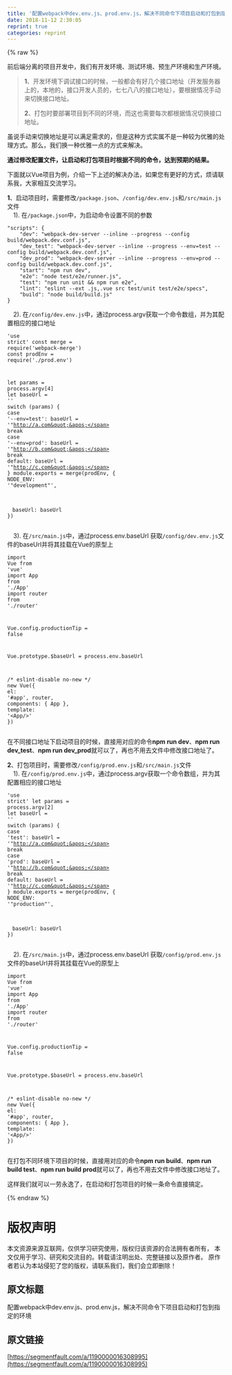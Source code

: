 ```yaml
---
title: '配置webpack中dev.env.js、prod.env.js，解决不同命令下项目启动和打包到指定的环境' 
date: 2018-11-12 2:30:05
reprint: true
categories: reprint
---
```


{% raw %}
<p>&#x524D;&#x540E;&#x7AEF;&#x5206;&#x79BB;&#x7684;&#x9879;&#x76EE;&#x5F00;&#x53D1;&#x4E2D;&#xFF0C;&#x6211;&#x4EEC;&#x6709;&#x5F00;&#x53D1;&#x73AF;&#x5883;&#x3001;&#x6D4B;&#x8BD5;&#x73AF;&#x5883;&#x3001;&#x9884;&#x751F;&#x4EA7;&#x73AF;&#x5883;&#x548C;&#x751F;&#x4EA7;&#x73AF;&#x5883;&#x3002;</p><blockquote><strong>1</strong>&#x3001;&#x5F00;&#x53D1;&#x73AF;&#x5883;&#x4E0B;&#x8C03;&#x8BD5;&#x63A5;&#x53E3;&#x7684;&#x65F6;&#x5019;&#xFF0C;&#x4E00;&#x822C;&#x90FD;&#x4F1A;&#x6709;&#x597D;&#x51E0;&#x4E2A;&#x63A5;&#x53E3;&#x5730;&#x5740;&#xFF08;&#x5F00;&#x53D1;&#x670D;&#x52A1;&#x5668;&#x4E0A;&#x7684;&#xFF0C;&#x672C;&#x5730;&#x7684;&#xFF0C;&#x63A5;&#x53E3;&#x5F00;&#x53D1;&#x4EBA;&#x5458;&#x7684;&#xFF0C;&#x4E03;&#x4E03;&#x516B;&#x516B;&#x7684;&#x63A5;&#x53E3;&#x5730;&#x5740;&#xFF09;&#xFF0C;&#x8981;&#x6839;&#x636E;&#x60C5;&#x51B5;&#x624B;&#x52A8;&#x6765;&#x5207;&#x6362;&#x63A5;&#x53E3;&#x5730;&#x5740;&#x3002;<p><strong>2</strong>&#x3001;&#x6253;&#x5305;&#x65F6;&#x8981;&#x90E8;&#x7F72;&#x9879;&#x76EE;&#x5230;&#x4E0D;&#x540C;&#x7684;&#x73AF;&#x5883;&#xFF0C;&#x800C;&#x8FD9;&#x4E5F;&#x9700;&#x8981;&#x6BCF;&#x6B21;&#x90FD;&#x6839;&#x636E;&#x60C5;&#x51B5;&#x5207;&#x6362;&#x63A5;&#x53E3;&#x5730;&#x5740;&#x3002;</p></blockquote><p>&#x867D;&#x8BF4;&#x624B;&#x52A8;&#x6765;&#x5207;&#x6362;&#x5730;&#x5740;&#x662F;&#x53EF;&#x4EE5;&#x6EE1;&#x8DB3;&#x9700;&#x6C42;&#x7684;&#xFF0C;&#x4F46;&#x662F;&#x8FD9;&#x79CD;&#x65B9;&#x5F0F;&#x5B9E;&#x5C5E;&#x4E0D;&#x662F;&#x4E00;&#x79CD;&#x8F83;&#x4E3A;&#x4F18;&#x96C5;&#x7684;&#x5904;&#x7406;&#x65B9;&#x5F0F;&#x3002;&#x90A3;&#x4E48;&#xFF0C;&#x6211;&#x4EEC;&#x6362;&#x4E00;&#x79CD;&#x4F18;&#x96C5;&#x4E00;&#x70B9;&#x7684;&#x65B9;&#x5F0F;&#x6765;&#x89E3;&#x51B3;&#x3002;</p><p><strong>&#x901A;&#x8FC7;&#x4FEE;&#x6539;&#x914D;&#x7F6E;&#x6587;&#x4EF6;&#xFF0C;&#x8BA9;&#x542F;&#x52A8;&#x548C;&#x6253;&#x5305;&#x9879;&#x76EE;&#x65F6;&#x6839;&#x636E;&#x4E0D;&#x540C;&#x7684;&#x547D;&#x4EE4;&#xFF0C;&#x8FBE;&#x5230;&#x9884;&#x671F;&#x7684;&#x7ED3;&#x679C;&#x3002;</strong></p><p>&#x4E0B;&#x9762;&#x5C31;&#x4EE5;Vue&#x9879;&#x76EE;&#x4E3A;&#x4F8B;&#xFF0C;&#x4ECB;&#x7ECD;&#x4E00;&#x4E0B;&#x4E0A;&#x8FF0;&#x7684;&#x89E3;&#x51B3;&#x529E;&#x6CD5;&#xFF0C;&#x5982;&#x679C;&#x60A8;&#x6709;&#x66F4;&#x597D;&#x7684;&#x65B9;&#x5F0F;&#xFF0C;&#x70E6;&#x8BF7;&#x8054;&#x7CFB;&#x6211;&#xFF0C;&#x5927;&#x5BB6;&#x76F8;&#x4E92;&#x4EA4;&#x6D41;&#x5B66;&#x4E60;&#x3002;</p><p><strong>1</strong>&#x3001;&#x542F;&#x52A8;&#x9879;&#x76EE;&#x65F6;&#xFF0C;&#x9700;&#x8981;&#x4FEE;&#x6539;<code>/package.json</code>&#x3001;<code>/config/dev.env.js</code>&#x548C;<code>/src/main.js</code>&#x6587;&#x4EF6;<br>&#x3000;1). &#x5728;<code>/package.json</code>&#x4E2D;&#xFF0C;&#x4E3A;&#x542F;&#x52A8;&#x547D;&#x4EE4;&#x8BBE;&#x7F6E;&#x4E0D;&#x540C;&#x7684;&#x53C2;&#x6570;</p><div class="widget-codetool" style="display:none"><div class="widget-codetool--inner"><span class="selectCode code-tool" data-toggle="tooltip" data-placement="top" title="" data-original-title="&#x5168;&#x9009;"></span> <span type="button" class="copyCode code-tool" data-toggle="tooltip" data-placement="top" data-clipboard-text="&quot;scripts&quot;: {
    &quot;dev&quot;: &quot;webpack-dev-server --inline --progress --config build/webpack.dev.conf.js&quot;,
    &quot;dev_test&quot;: &quot;webpack-dev-server --inline --progress --env=test --config build/webpack.dev.conf.js&quot;,
    &quot;dev_prod&quot;: &quot;webpack-dev-server --inline --progress --env=prod --config build/webpack.dev.conf.js&quot;,
    &quot;start&quot;: &quot;npm run dev&quot;,
    &quot;e2e&quot;: &quot;node test/e2e/runner.js&quot;,
    &quot;test&quot;: &quot;npm run unit &amp;&amp; npm run e2e&quot;,
    &quot;lint&quot;: &quot;eslint --ext .js,.vue src test/unit test/e2e/specs&quot;,
    &quot;build&quot;: &quot;node build/build.js&quot;
}" title="" data-original-title="&#x590D;&#x5236;"></span> <span type="button" class="saveToNote code-tool" data-toggle="tooltip" data-placement="top" title="" data-original-title="&#x653E;&#x8FDB;&#x7B14;&#x8BB0;"></span></div></div><pre class="javascript hljs"><code class="js"><span class="hljs-string">&quot;scripts&quot;</span>: {
    <span class="hljs-string">&quot;dev&quot;</span>: <span class="hljs-string">&quot;webpack-dev-server --inline --progress --config build/webpack.dev.conf.js&quot;</span>,
    <span class="hljs-string">&quot;dev_test&quot;</span>: <span class="hljs-string">&quot;webpack-dev-server --inline --progress --env=test --config build/webpack.dev.conf.js&quot;</span>,
    <span class="hljs-string">&quot;dev_prod&quot;</span>: <span class="hljs-string">&quot;webpack-dev-server --inline --progress --env=prod --config build/webpack.dev.conf.js&quot;</span>,
    <span class="hljs-string">&quot;start&quot;</span>: <span class="hljs-string">&quot;npm run dev&quot;</span>,
    <span class="hljs-string">&quot;e2e&quot;</span>: <span class="hljs-string">&quot;node test/e2e/runner.js&quot;</span>,
    <span class="hljs-string">&quot;test&quot;</span>: <span class="hljs-string">&quot;npm run unit &amp;&amp; npm run e2e&quot;</span>,
    <span class="hljs-string">&quot;lint&quot;</span>: <span class="hljs-string">&quot;eslint --ext .js,.vue src test/unit test/e2e/specs&quot;</span>,
    <span class="hljs-string">&quot;build&quot;</span>: <span class="hljs-string">&quot;node build/build.js&quot;</span>
}</code></pre><p>&#x3000;2). &#x5728;<code>/config/dev.env.js</code>&#x4E2D;&#xFF0C;&#x901A;&#x8FC7;process.argv&#x83B7;&#x53D6;&#x4E00;&#x4E2A;&#x547D;&#x4EE4;&#x6570;&#x7EC4;&#xFF0C;&#x5E76;&#x4E3A;&#x5176;&#x914D;&#x7F6E;&#x76F8;&#x5E94;&#x7684;&#x63A5;&#x53E3;&#x5730;&#x5740;</p><div class="widget-codetool" style="display:none"><div class="widget-codetool--inner"><span class="selectCode code-tool" data-toggle="tooltip" data-placement="top" title="" data-original-title="&#x5168;&#x9009;"></span> <span type="button" class="copyCode code-tool" data-toggle="tooltip" data-placement="top" data-clipboard-text="&apos;use strict&apos;
const merge = require(&apos;webpack-merge&apos;)
const prodEnv = require(&apos;./prod.env&apos;)

let params = process.argv[4]
let baseUrl = &apos;&apos;
switch (params) {
    case &apos;--env=test&apos;:
      baseUrl = &apos;&quot;http://a.com&quot;&apos;
      break
    case &apos;--env=prod&apos;:
      baseUrl = &apos;&quot;http://b.com&quot;&apos;
      break
    default:
      baseUrl = &apos;&quot;http://c.com&quot;&apos;
}
module.exports = merge(prodEnv, {
  NODE_ENV: &apos;&quot;development&quot;&apos;,
  
&#x3000;baseUrl: baseUrl
})" title="" data-original-title="&#x590D;&#x5236;"></span> <span type="button" class="saveToNote code-tool" data-toggle="tooltip" data-placement="top" title="" data-original-title="&#x653E;&#x8FDB;&#x7B14;&#x8BB0;"></span></div></div><pre class="javascript hljs"><code class="js"><span class="hljs-meta">&apos;use strict&apos;</span>
<span class="hljs-keyword">const</span> merge = <span class="hljs-built_in">require</span>(<span class="hljs-string">&apos;webpack-merge&apos;</span>)
<span class="hljs-keyword">const</span> prodEnv = <span class="hljs-built_in">require</span>(<span class="hljs-string">&apos;./prod.env&apos;</span>)

<span class="hljs-keyword">let</span> params = process.argv[<span class="hljs-number">4</span>]
<span class="hljs-keyword">let</span> baseUrl = <span class="hljs-string">&apos;&apos;</span>
<span class="hljs-keyword">switch</span> (params) {
    <span class="hljs-keyword">case</span> <span class="hljs-string">&apos;--env=test&apos;</span>:
      baseUrl = <span class="hljs-string">&apos;&quot;http://a.com&quot;&apos;</span>
      <span class="hljs-keyword">break</span>
    <span class="hljs-keyword">case</span> <span class="hljs-string">&apos;--env=prod&apos;</span>:
      baseUrl = <span class="hljs-string">&apos;&quot;http://b.com&quot;&apos;</span>
      <span class="hljs-keyword">break</span>
    <span class="hljs-keyword">default</span>:
      baseUrl = <span class="hljs-string">&apos;&quot;http://c.com&quot;&apos;</span>
}
<span class="hljs-built_in">module</span>.exports = merge(prodEnv, {
  <span class="hljs-attr">NODE_ENV</span>: <span class="hljs-string">&apos;&quot;development&quot;&apos;</span>,
  
&#x3000;<span class="hljs-attr">baseUrl</span>: baseUrl
})</code></pre><p>&#x3000;3). &#x5728;<code>/src/main.js</code>&#x4E2D;&#xFF0C;&#x901A;&#x8FC7;process.env.baseUrl &#x83B7;&#x53D6;<code>/config/dev.env.js</code>&#x6587;&#x4EF6;&#x7684;baseUrl&#x5E76;&#x5C06;&#x5176;&#x6302;&#x8F7D;&#x5728;Vue&#x7684;&#x539F;&#x578B;&#x4E0A;</p><div class="widget-codetool" style="display:none"><div class="widget-codetool--inner"><span class="selectCode code-tool" data-toggle="tooltip" data-placement="top" title="" data-original-title="&#x5168;&#x9009;"></span> <span type="button" class="copyCode code-tool" data-toggle="tooltip" data-placement="top" data-clipboard-text="import Vue from &apos;vue&apos;
import App from &apos;./App&apos;
import router from &apos;./router&apos;

Vue.config.productionTip = false

Vue.prototype.$baseUrl = process.env.baseUrl

/* eslint-disable no-new */
new Vue({
  el: &apos;#app&apos;,
  router,
  components: { App },
  template: &apos;&lt;App/&gt;&apos;
})" title="" data-original-title="&#x590D;&#x5236;"></span> <span type="button" class="saveToNote code-tool" data-toggle="tooltip" data-placement="top" title="" data-original-title="&#x653E;&#x8FDB;&#x7B14;&#x8BB0;"></span></div></div><pre class="javascript hljs"><code class="js"><span class="hljs-keyword">import</span> Vue <span class="hljs-keyword">from</span> <span class="hljs-string">&apos;vue&apos;</span>
<span class="hljs-keyword">import</span> App <span class="hljs-keyword">from</span> <span class="hljs-string">&apos;./App&apos;</span>
<span class="hljs-keyword">import</span> router <span class="hljs-keyword">from</span> <span class="hljs-string">&apos;./router&apos;</span>

Vue.config.productionTip = <span class="hljs-literal">false</span>

Vue.prototype.$baseUrl = process.env.baseUrl

<span class="hljs-comment">/* eslint-disable no-new */</span>
<span class="hljs-keyword">new</span> Vue({
  <span class="hljs-attr">el</span>: <span class="hljs-string">&apos;#app&apos;</span>,
  router,
  <span class="hljs-attr">components</span>: { App },
  <span class="hljs-attr">template</span>: <span class="hljs-string">&apos;&lt;App/&gt;&apos;</span>
})</code></pre><p>&#x5728;&#x4E0D;&#x540C;&#x63A5;&#x53E3;&#x5730;&#x5740;&#x4E0B;&#x542F;&#x52A8;&#x9879;&#x76EE;&#x7684;&#x65F6;&#x5019;&#xFF0C;&#x76F4;&#x63A5;&#x7528;&#x5BF9;&#x5E94;&#x7684;&#x547D;&#x4EE4;<strong>npm run dev</strong>&#x3001;<strong>npm run dev_test</strong>&#x3001;<strong>npm run dev_prod</strong>&#x5C31;&#x53EF;&#x4EE5;&#x4E86;&#xFF0C;&#x518D;&#x4E5F;&#x4E0D;&#x7528;&#x53BB;&#x6587;&#x4EF6;&#x4E2D;&#x4FEE;&#x6539;&#x63A5;&#x53E3;&#x5730;&#x5740;&#x4E86;&#x3002;</p><p><strong>2</strong>&#x3001;&#x6253;&#x5305;&#x9879;&#x76EE;&#x65F6;&#xFF0C;&#x9700;&#x8981;&#x4FEE;&#x6539;<code>/config/prod.env.js</code>&#x548C;<code>/src/main.js</code>&#x6587;&#x4EF6;<br>&#x3000;1). &#x5728;<code>/config/prod.env.js</code>&#x4E2D;&#xFF0C;&#x901A;&#x8FC7;process.argv&#x83B7;&#x53D6;&#x4E00;&#x4E2A;&#x547D;&#x4EE4;&#x6570;&#x7EC4;&#xFF0C;&#x5E76;&#x4E3A;&#x5176;&#x914D;&#x7F6E;&#x76F8;&#x5E94;&#x7684;&#x63A5;&#x53E3;&#x5730;&#x5740;</p><div class="widget-codetool" style="display:none"><div class="widget-codetool--inner"><span class="selectCode code-tool" data-toggle="tooltip" data-placement="top" title="" data-original-title="&#x5168;&#x9009;"></span> <span type="button" class="copyCode code-tool" data-toggle="tooltip" data-placement="top" data-clipboard-text="&apos;use strict&apos;
let params = process.argv[2]
let baseUrl = &apos;&apos;
switch (params) {
    case &apos;test&apos;:
      baseUrl = &apos;&quot;http://a.com&quot;&apos;
      break
    case &apos;prod&apos;:
      baseUrl = &apos;&quot;http://b.com&quot;&apos;
      break
    default:
      baseUrl = &apos;&quot;http://c.com&quot;&apos;
}
module.exports = merge(prodEnv, {
  NODE_ENV: &apos;&quot;production&quot;&apos;,
  
&#x3000;baseUrl: baseUrl
})" title="" data-original-title="&#x590D;&#x5236;"></span> <span type="button" class="saveToNote code-tool" data-toggle="tooltip" data-placement="top" title="" data-original-title="&#x653E;&#x8FDB;&#x7B14;&#x8BB0;"></span></div></div><pre class="javascript hljs"><code class="js"><span class="hljs-meta">&apos;use strict&apos;</span>
<span class="hljs-keyword">let</span> params = process.argv[<span class="hljs-number">2</span>]
<span class="hljs-keyword">let</span> baseUrl = <span class="hljs-string">&apos;&apos;</span>
<span class="hljs-keyword">switch</span> (params) {
    <span class="hljs-keyword">case</span> <span class="hljs-string">&apos;test&apos;</span>:
      baseUrl = <span class="hljs-string">&apos;&quot;http://a.com&quot;&apos;</span>
      <span class="hljs-keyword">break</span>
    <span class="hljs-keyword">case</span> <span class="hljs-string">&apos;prod&apos;</span>:
      baseUrl = <span class="hljs-string">&apos;&quot;http://b.com&quot;&apos;</span>
      <span class="hljs-keyword">break</span>
    <span class="hljs-keyword">default</span>:
      baseUrl = <span class="hljs-string">&apos;&quot;http://c.com&quot;&apos;</span>
}
<span class="hljs-built_in">module</span>.exports = merge(prodEnv, {
  <span class="hljs-attr">NODE_ENV</span>: <span class="hljs-string">&apos;&quot;production&quot;&apos;</span>,
  
&#x3000;<span class="hljs-attr">baseUrl</span>: baseUrl
})</code></pre><p>&#x3000;2). &#x5728;<code>/src/main.js</code>&#x4E2D;&#xFF0C;&#x901A;&#x8FC7;process.env.baseUrl &#x83B7;&#x53D6;<code>/config/prod.env.js</code>&#x6587;&#x4EF6;&#x7684;baseUrl&#x5E76;&#x5C06;&#x5176;&#x6302;&#x8F7D;&#x5728;Vue&#x7684;&#x539F;&#x578B;&#x4E0A;</p><div class="widget-codetool" style="display:none"><div class="widget-codetool--inner"><span class="selectCode code-tool" data-toggle="tooltip" data-placement="top" title="" data-original-title="&#x5168;&#x9009;"></span> <span type="button" class="copyCode code-tool" data-toggle="tooltip" data-placement="top" data-clipboard-text="import Vue from &apos;vue&apos;
import App from &apos;./App&apos;
import router from &apos;./router&apos;

Vue.config.productionTip = false

Vue.prototype.$baseUrl = process.env.baseUrl

/* eslint-disable no-new */
new Vue({
  el: &apos;#app&apos;,
  router,
  components: { App },
  template: &apos;&lt;App/&gt;&apos;
})" title="" data-original-title="&#x590D;&#x5236;"></span> <span type="button" class="saveToNote code-tool" data-toggle="tooltip" data-placement="top" title="" data-original-title="&#x653E;&#x8FDB;&#x7B14;&#x8BB0;"></span></div></div><pre class="javascript hljs"><code class="js"><span class="hljs-keyword">import</span> Vue <span class="hljs-keyword">from</span> <span class="hljs-string">&apos;vue&apos;</span>
<span class="hljs-keyword">import</span> App <span class="hljs-keyword">from</span> <span class="hljs-string">&apos;./App&apos;</span>
<span class="hljs-keyword">import</span> router <span class="hljs-keyword">from</span> <span class="hljs-string">&apos;./router&apos;</span>

Vue.config.productionTip = <span class="hljs-literal">false</span>

Vue.prototype.$baseUrl = process.env.baseUrl

<span class="hljs-comment">/* eslint-disable no-new */</span>
<span class="hljs-keyword">new</span> Vue({
  <span class="hljs-attr">el</span>: <span class="hljs-string">&apos;#app&apos;</span>,
  router,
  <span class="hljs-attr">components</span>: { App },
  <span class="hljs-attr">template</span>: <span class="hljs-string">&apos;&lt;App/&gt;&apos;</span>
})</code></pre><p>&#x5728;&#x6253;&#x5305;&#x4E0D;&#x540C;&#x73AF;&#x5883;&#x4E0B;&#x9879;&#x76EE;&#x7684;&#x65F6;&#x5019;&#xFF0C;&#x76F4;&#x63A5;&#x7528;&#x5BF9;&#x5E94;&#x7684;&#x547D;&#x4EE4;<strong>npm run build</strong>&#x3001;<strong>npm run build test</strong>&#x3001;<strong>npm run build prod</strong>&#x5C31;&#x53EF;&#x4EE5;&#x4E86;&#xFF0C;&#x518D;&#x4E5F;&#x4E0D;&#x7528;&#x53BB;&#x6587;&#x4EF6;&#x4E2D;&#x4FEE;&#x6539;&#x63A5;&#x53E3;&#x5730;&#x5740;&#x4E86;&#x3002;</p><p>&#x8FD9;&#x6837;&#x6211;&#x4EEC;&#x5C31;&#x53EF;&#x4EE5;&#x4E00;&#x52B3;&#x6C38;&#x9038;&#x4E86;&#xFF0C;&#x5728;&#x542F;&#x52A8;&#x548C;&#x6253;&#x5305;&#x9879;&#x76EE;&#x7684;&#x65F6;&#x5019;&#x4E00;&#x6761;&#x547D;&#x4EE4;&#x76F4;&#x63A5;&#x641E;&#x5B9A;&#x3002;</p>
{% endraw %}

# 版权声明
本文资源来源互联网，仅供学习研究使用，版权归该资源的合法拥有者所有，
本文仅用于学习、研究和交流目的。转载请注明出处、完整链接以及原作者。
原作者若认为本站侵犯了您的版权，请联系我们，我们会立即删除！

## 原文标题
配置webpack中dev.env.js、prod.env.js，解决不同命令下项目启动和打包到指定的环境

## 原文链接
[https://segmentfault.com/a/1190000016308995](https://segmentfault.com/a/1190000016308995)

